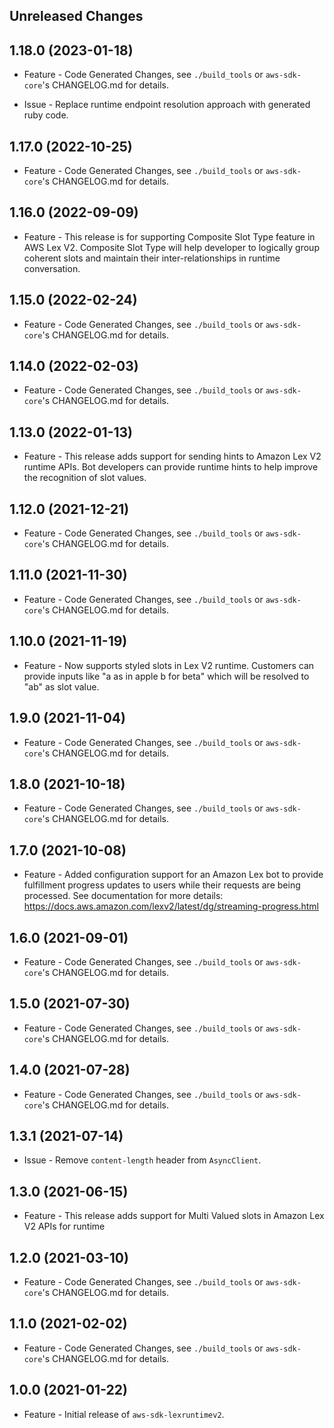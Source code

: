 Unreleased Changes
------------------

1.18.0 (2023-01-18)
------------------

* Feature - Code Generated Changes, see `./build_tools` or `aws-sdk-core`'s CHANGELOG.md for details.

* Issue - Replace runtime endpoint resolution approach with generated ruby code.

1.17.0 (2022-10-25)
------------------

* Feature - Code Generated Changes, see `./build_tools` or `aws-sdk-core`'s CHANGELOG.md for details.

1.16.0 (2022-09-09)
------------------

* Feature - This release is for supporting Composite Slot Type feature in AWS Lex V2. Composite Slot Type will help developer to logically group coherent slots and maintain their inter-relationships in runtime conversation.

1.15.0 (2022-02-24)
------------------

* Feature - Code Generated Changes, see `./build_tools` or `aws-sdk-core`'s CHANGELOG.md for details.

1.14.0 (2022-02-03)
------------------

* Feature - Code Generated Changes, see `./build_tools` or `aws-sdk-core`'s CHANGELOG.md for details.

1.13.0 (2022-01-13)
------------------

* Feature - This release adds support for sending hints to Amazon Lex V2 runtime APIs. Bot developers can provide runtime hints to help improve the recognition of slot values.

1.12.0 (2021-12-21)
------------------

* Feature - Code Generated Changes, see `./build_tools` or `aws-sdk-core`'s CHANGELOG.md for details.

1.11.0 (2021-11-30)
------------------

* Feature - Code Generated Changes, see `./build_tools` or `aws-sdk-core`'s CHANGELOG.md for details.

1.10.0 (2021-11-19)
------------------

* Feature - Now supports styled slots in Lex V2 runtime. Customers can provide inputs like "a as in apple b for beta" which will be resolved to "ab" as slot value.

1.9.0 (2021-11-04)
------------------

* Feature - Code Generated Changes, see `./build_tools` or `aws-sdk-core`'s CHANGELOG.md for details.

1.8.0 (2021-10-18)
------------------

* Feature - Code Generated Changes, see `./build_tools` or `aws-sdk-core`'s CHANGELOG.md for details.

1.7.0 (2021-10-08)
------------------

* Feature - Added configuration support for an Amazon Lex bot to provide fulfillment progress updates to users while their requests are being processed. See documentation for more details: https://docs.aws.amazon.com/lexv2/latest/dg/streaming-progress.html

1.6.0 (2021-09-01)
------------------

* Feature - Code Generated Changes, see `./build_tools` or `aws-sdk-core`'s CHANGELOG.md for details.

1.5.0 (2021-07-30)
------------------

* Feature - Code Generated Changes, see `./build_tools` or `aws-sdk-core`'s CHANGELOG.md for details.

1.4.0 (2021-07-28)
------------------

* Feature - Code Generated Changes, see `./build_tools` or `aws-sdk-core`'s CHANGELOG.md for details.

1.3.1 (2021-07-14)
------------------

* Issue - Remove `content-length` header from `AsyncClient`.

1.3.0 (2021-06-15)
------------------

* Feature - This release adds support for Multi Valued slots in Amazon Lex V2 APIs for runtime

1.2.0 (2021-03-10)
------------------

* Feature - Code Generated Changes, see `./build_tools` or `aws-sdk-core`'s CHANGELOG.md for details.

1.1.0 (2021-02-02)
------------------

* Feature - Code Generated Changes, see `./build_tools` or `aws-sdk-core`'s CHANGELOG.md for details.

1.0.0 (2021-01-22)
------------------

* Feature - Initial release of `aws-sdk-lexruntimev2`.

